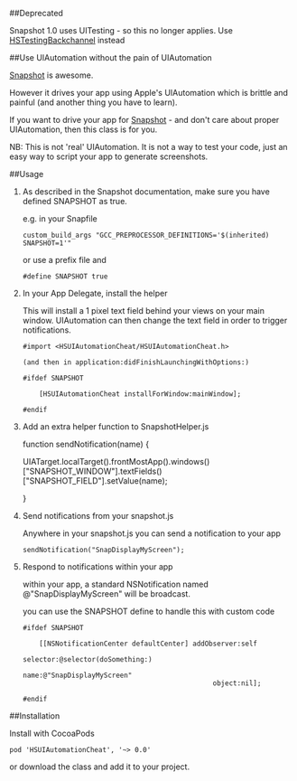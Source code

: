 
##Deprecated

Snapshot 1.0 uses UITesting - so this no longer applies.
Use [HSTestingBackchannel][2] instead

##Use UIAutomation without the pain of UIAutomation

[Snapshot][1] is awesome. 

However it drives your app using Apple's UIAutomation which is brittle and painful (and another thing you have to learn).

If you want to drive your app for [Snapshot][1] - and don't care about proper UIAutomation, then this class is for you.

NB: This is not 'real' UIAutomation. It is not a way to test your code, just an easy way to script your app to generate screenshots.

##Usage

 1. As described in the Snapshot
    documentation, make sure you have
    defined SNAPSHOT as true.

    e.g. in your Snapfile

        custom_build_args "GCC_PREPROCESSOR_DEFINITIONS='$(inherited) SNAPSHOT=1'"

    or use a prefix file and 

        #define SNAPSHOT true

 2. In your App Delegate, install the
    helper

    This will install a 1 pixel text field behind your views on your main window. UIAutomation can then change the text field in order to trigger notifications.

        #import <HSUIAutomationCheat/HSUIAutomationCheat.h>

        (and then in application:didFinishLaunchingWithOptions:)

        #ifdef SNAPSHOT

            [HSUIAutomationCheat installForWindow:mainWindow];

        #endif

 3. Add an extra helper function to SnapshotHelper.js

    function sendNotification(name) {

      UIATarget.localTarget().frontMostApp().windows()["SNAPSHOT_WINDOW"].textFields()["SNAPSHOT_FIELD"].setValue(name);

    }

 4. Send notifications from your
    snapshot.js

    Anywhere in your snapshot.js you can send a notification to your app

        sendNotification("SnapDisplayMyScreen");

 5. Respond to notifications within your
    app

    within your app, a standard NSNotification named @"SnapDisplayMyScreen" will be broadcast.

    you can use the SNAPSHOT define to handle this with custom code

        #ifdef SNAPSHOT
        
            [[NSNotificationCenter defaultCenter] addObserver:self
                                                     selector:@selector(doSomething:)
                                                         name:@"SnapDisplayMyScreen" 
                                                       object:nil];
        
        #endif

##Installation

Install with CocoaPods

    pod 'HSUIAutomationCheat', '~> 0.0'

or download the class and add it to your project.  


  [1]: https://github.com/KrauseFx/snapshot
  [2]: https://github.com/ConfusedVorlon/HSTestingBackchannel
